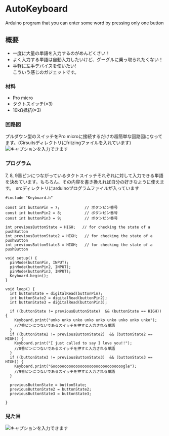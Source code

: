 # AutoKeyboard
Arduino program that you can enter some word by pressing only one button

## 概要
- 一度に大量の単語を入力するのがめんどくさい！
- よく入力する単語は自動入力したいけど、グーグルに乗っ取られたくない！
- 手軽に左手デバイスを使いたい!  
こういう感じのガジェットです。 


### 材料
- Pro micro
- タクトスイッチ(×3)
- 10kΩ抵抗(×3)

### 回路図
プルダウン型のスイッチをPro microに接続するだけの超簡単な回路図になってます。(Cirsuitsディレクトリにfritzingファイルを入れています)
![キャプションを入力できます](https://camo.elchika.com/fb267b0c9a8062c7171bc24e5b51452bc47e9524/687474703a2f2f73746f726167652e676f6f676c65617069732e636f6d2f656c6368696b612f76312f757365722f38366166613739342d393662352d346563352d613866642d3066346632376431393563342f37323738396339332d643733302d343161642d383762372d386161353634386236303864/)

### プログラム
7, 8, 9番ピンにつながっているタクトスイッチそれぞれに対して入力できる単語を決めています。もちろん、その内容を書き換えれば自分の好きなように使えます。　srcディレクトリにarduinoプログラムファイルが入っています
```
#include "Keyboard.h"

const int buttonPin = 7;           // ボタンピン番号
const int buttonPin2 = 8;          // ボタンピン番号
const int buttonPin3 = 9;          // ボタンピン番号

int previousButtonState = HIGH;   // for checking the state of a pushButton
int previousButtonState2 = HIGH;   // for checking the state of a pushButton
int previousButtonState3 = HIGH;   // for checking the state of a pushButton

void setup() {
  pinMode(buttonPin, INPUT);
  pinMode(buttonPin2, INPUT);
  pinMode(buttonPin3, INPUT);
  Keyboard.begin();
}

void loop() {
  int buttonState = digitalRead(buttonPin);
  int buttonState2 = digitalRead(buttonPin2);
  int buttonState3 = digitalRead(buttonPin3);
  
  if ((buttonState != previousButtonState)  && (buttonState == HIGH)) {
    Keyboard.print("unko unko unko unko unko unko unko unko unko");
    //7番ピンにつないであるスイッチを押すと入力される単語
  }
  if ((buttonState2 != previousButtonState2)  && (buttonState2 == HIGH)) {
    Keyboard.print("I just called to say I love you!!");
    //8番ピンにつないであるスイッチを押すと入力される単語
  }
  if ((buttonState3 != previousButtonState3)  && (buttonState3 == HIGH)) {
    Keyboard.print("Gooooooooooooooooooooooooooooooogle");
    //9番ピンにつないであるスイッチを押すと入力される単語
  }
  
  previousButtonState = buttonState;
  previousButtonState2 = buttonState2;
  previousButtonState3 = buttonState3;
  
}
```

### 見た目
![キャプションを入力できます](https://camo.elchika.com/56547b80e21716816deced88192dd58f73b261fa/687474703a2f2f73746f726167652e676f6f676c65617069732e636f6d2f656c6368696b612f76312f757365722f38366166613739342d393662352d346563352d613866642d3066346632376431393563342f38383139363235622d613762372d346330302d393062382d366638663730353135396539/)

